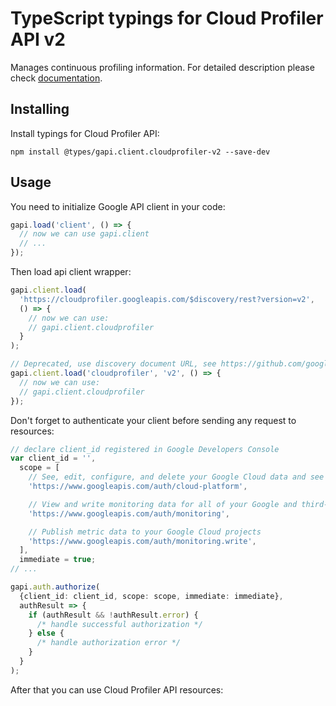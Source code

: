 # TypeScript typings for Cloud Profiler API v2

Manages continuous profiling information.
For detailed description please check [documentation](https://cloud.google.com/profiler/).

## Installing

Install typings for Cloud Profiler API:

```
npm install @types/gapi.client.cloudprofiler-v2 --save-dev
```

## Usage

You need to initialize Google API client in your code:

```typescript
gapi.load('client', () => {
  // now we can use gapi.client
  // ...
});
```

Then load api client wrapper:

```typescript
gapi.client.load(
  'https://cloudprofiler.googleapis.com/$discovery/rest?version=v2',
  () => {
    // now we can use:
    // gapi.client.cloudprofiler
  }
);
```

```typescript
// Deprecated, use discovery document URL, see https://github.com/google/google-api-javascript-client/blob/master/docs/reference.md#----gapiclientloadname----version----callback--
gapi.client.load('cloudprofiler', 'v2', () => {
  // now we can use:
  // gapi.client.cloudprofiler
});
```

Don't forget to authenticate your client before sending any request to resources:

```typescript
// declare client_id registered in Google Developers Console
var client_id = '',
  scope = [
    // See, edit, configure, and delete your Google Cloud data and see the email address for your Google Account.
    'https://www.googleapis.com/auth/cloud-platform',

    // View and write monitoring data for all of your Google and third-party Cloud and API projects
    'https://www.googleapis.com/auth/monitoring',

    // Publish metric data to your Google Cloud projects
    'https://www.googleapis.com/auth/monitoring.write',
  ],
  immediate = true;
// ...

gapi.auth.authorize(
  {client_id: client_id, scope: scope, immediate: immediate},
  authResult => {
    if (authResult && !authResult.error) {
      /* handle successful authorization */
    } else {
      /* handle authorization error */
    }
  }
);
```

After that you can use Cloud Profiler API resources: <!-- TODO: make this work for multiple namespaces -->

```typescript

```
